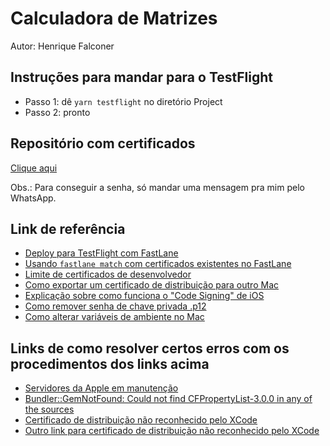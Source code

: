 # Calculadora de Matrizes

Autor: Henrique Falconer

## Instruções para mandar para o TestFlight

 - Passo 1: dê `yarn testflight` no diretório Project
 - Passo 2: pronto

## Repositório com certificados

[Clique aqui](https://github.com/hf1991991/CalcMatrizesCodeSigning)

Obs.: Para conseguir a senha, só mandar uma mensagem pra mim pelo WhatsApp.

## Link de referência

- [Deploy para TestFlight com FastLane](https://www.boorje.com/deploy-react-native-app/)
- [Usando ```fastlane match``` com certificados existentes no FastLane](https://medium.com/@jonathancardoso/using-fastlane-match-with-existing-certificates-without-revoking-them-a325be69dac6)
- [Limite de certificados de desenvolvedor](https://stackoverflow.com/questions/38194971/how-many-ios-ad-hoc-distibution-certificates-can-be-created-limit-for-certifica)
- [Como exportar um certificado de distribuição para outro Mac](https://williamboles.me/sharing-ios-distribution-certificate/)
- [Explicação sobre como funciona o "Code Signing" de iOS](http://seventhsoulmountain.blogspot.com/2013/09/ios-code-sign-in-complete-walkthrough.html)
- [Como remover senha de chave privada .p12](https://serverfault.com/questions/515833/how-to-remove-private-key-password-from-pkcs12-container)
- [Como alterar variáveis de ambiente no Mac](https://medium.com/@youngstone89/setting-up-environment-variables-in-mac-os-28e5941c771c)

## Links de como resolver certos erros com os procedimentos dos links acima

- [Servidores da Apple em manutenção](https://github.com/fastlane/fastlane/issues/12683)
- [Bundler::GemNotFound: Could not find CFPropertyList-3.0.0 in any of the sources](https://github.com/fastlane/fastlane/issues/15056)
- [Certificado de distribuição não reconhecido pelo XCode](https://stackoverflow.com/questions/39568005/xcode-8-shows-error-that-provisioning-profile-doesnt-include-signing-certificat)
- [Outro link para certificado de distribuição não reconhecido pelo XCode](https://help.pushwoosh.com/hc/en-us/articles/360000382743-Getting-the-Provisioning-profile-XXX-doesn-t-include-signing-certificate-iPhone-Distribution-XXX-from-the-XCode)